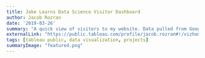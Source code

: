 ```yaml
---
title: Jake Learns Data Science Visitor Dashboard
author: Jacob Rozran
date: '2019-03-26'
summary: "A quick view of visitors to my website. Data pulled from Google Analytics and pushed to Amazon Redshift using Stitch Data."
externalLink: "https://public.tableau.com/profile/jacob.rozran#!/vizhome/JakeLearnsDataScience/JakeLearnsDataScienceVisitors"
tags: [tableau public, data visualization, projects]
summaryImage: "featured.png"
---
```


